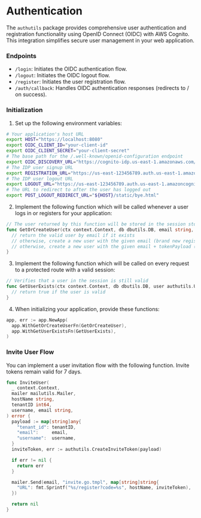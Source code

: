 # Authentication

The `authutils` package provides comprehensive user authentication and registration functionality using OpenID Connect (OIDC) with AWS Cognito. This integration simplifies secure user management in your web application.

### Endpoints

- `/login`: Initiates the OIDC authentication flow.
- `/logout`: Initiates the OIDC logout flow.
- `/register`: Initiates the user registration flow.
- `/auth/callback`: Handles OIDC authentication responses (redirects to / on success).

### Initialization

1. Set up the following environment variables:

```sh
# Your application's host URL
export HOST="https://localhost:8080"
export OIDC_CLIENT_ID="your-client-id"
export OIDC_CLIENT_SECRET="your-client-secret"
# The base path for the /.well-known/openid-configuration endpoint
export OIDC_DISCOVERY_URL="https://cognito-idp.us-east-1.amazonaws.com/us-east-1_123456789"
# The IDP user signup URL
export REGISTRATION_URL="https://us-east-123456789.auth.us-east-1.amazoncognito.com/signup"
# The IDP user logout URL
export LOGOUT_URL="https://us-east-123456789.auth.us-east-1.amazoncognito.com/logout"
# The URL to redirect to after the user has logged out
export POST_LOGOUT_REDIRECT_URL="${HOST}/static/bye.html"
```

2. Implement the following function which will be called whenever a user logs in or registers for your application:

```go
// The user returned by this function will be stored in the session store
func GetOrCreateUser(ctx context.Context, db dbutils.DB, email string, tokenPayload map[string]any) (authutils.User, error) {
  // return the valid user by email if it exists
  // otherwise, create a new user with the given email (brand new registration)
  // otherwise, create a new user with the given email + tokenPayload (invited user)
}
```

3. Implement the following function which will be called on every request to a protected route with a valid session:

```go
// Verifies that a user in the session is still valid
func GetUserExists(ctx context.Context, db dbutils.DB, user authutils.User) bool {
  // return true if the user is valid
}
```

4. When initializing your application, provide these functions:

```go
app, err := app.NewApp(
  app.WithGetOrCreateUserFn(GetOrCreateUser),
  app.WithGetUserExistsFn(GetUserExists),
)
```

### Invite User Flow

You can implement a user invitation flow with the following function. Invite tokens remain valid for 7 days.

```go
func InviteUser(
  _ context.Context,
  mailer mailutils.Mailer,
  hostName string,
  tenantID int64,
  username, email string,
) error {
  payload := map[string]any{
    "tenant_id": tenantID,
    "email":     email,
    "username":  username,
  }
  inviteToken, err := authutils.CreateInviteToken(payload)

  if err != nil {
    return err
  }

  mailer.Send(email, "invite.go.tmpl", map[string]string{
    "URL": fmt.Sprintf("%s/register?code=%s", hostName, inviteToken),
  })

  return nil
}
```
